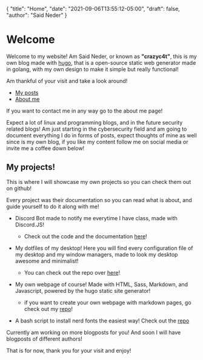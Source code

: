{
  "title": "Home",
  "date": "2021-09-06T13:55:12-05:00",
  "draft": false,
  "author": "Said Neder"
}

# Welcome

Welcome to my website! Am Said Neder, or known as **"crazyc4t"**,
this is my own blog made with [hugo](https://gohugo.io/),
that is a open-source static web generator made in golang,
with my own design to make it simple but really functional!

Am thankful of your visit and take a look around!

-   [My posts](/posts)
-   [About me](/about)

If you want to contact me in any way go to the about me page!

Expect a lot of linux and programming blogs, and in the future security related blogs! Am just starting in the cybersecurity field and am going to document everything I do in forms of posts,
expect thoughts of mine as well since is my own blog, if you like my content follow me on social media or invite me a coffee down below!

## My projects!

This is where I will showcase my own projects so you can check them out on github!

Every project was their documentation so you can read what is about, and guide yourself
to do it along with me!

-   Discord Bot made to notify me everytime I have class, made with Discord.JS!
    -   Check out the code and the documentation [here](https://github.com/DarthNeder/PatrickStar)!


-   My dotfiles of my desktop! Here you will find every configuration file of my desktop and my window
    managers, made to look my desktop awesome and minimalist!
    -   You can check out the repo over [here](https://github.com/DarthNeder/dotfiles)!


-   My own webpage of course! Made with HTML, Sass, Markdown, and Javascript, powered by the hugo static
    site generator!
    -   if you want to create your own webpage with markdown pages, go check out my [repo](https://github.com/DarthNeder/Website)!

-  A bash script to install nerd fonts the easiest way! Check out the [repo](https://github.com/DarthNeder/nerdy) 

Currently am working on more blogposts for you! And soon I will have blogposts of different authors!

That is for now, thank you for your visit and enjoy!
